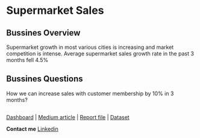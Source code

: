 # Supermarket Sales
## Bussines Overview
Supermarket growth in most various cities is increasing and market competition is intense.
Average supermarket sales growth rate in the past 3 months fell 4.5%

## Bussines Questions
How we can increase sales with customer membership by 10% in 3 months?

##
[Dashboard](https://public.tableau.com/app/profile/aliffian/viz/SupermarketSales_16760935325750/SupermarketSales) |
[Medium article](https://aliffian.medium.com/supermarket-sales-analysis-using-python-tableau-9133fc4e6665) |
[Report file](https://www.linkedin.com/posts/aliffian_supermarket-sales-analysis-activity-7031426860399935488-IEC-?utm_source=share&utm_medium=member_desktop) |
[Dataset](https://www.kaggle.com/datasets/aungpyaeap/supermarket-sales)

**Contact me**
[Linkedin](https://www.linkedin.com/in/aliffian/)
